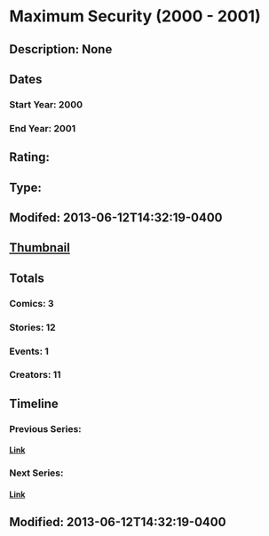 # Maximum Security (2000 - 2001)
## Description: None
## Dates
### Start Year: 2000
### End Year: 2001
## Rating: 
## Type: 
## Modifed: 2013-06-12T14:32:19-0400
## [Thumbnail](http://i.annihil.us/u/prod/marvel/i/mg/3/a0/51b8be7494703.jpg)
## Totals
### Comics: 3
### Stories: 12
### Events: 1
### Creators: 11
## Timeline
### Previous Series: 
#### [Link]()
### Next Series: 
#### [Link]()
## Modified: 2013-06-12T14:32:19-0400